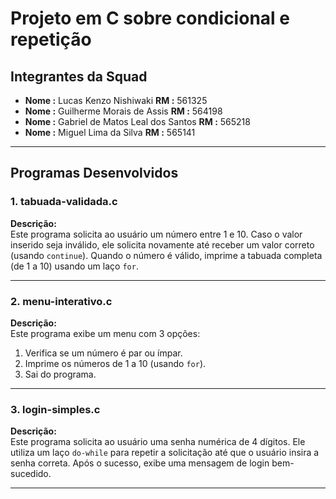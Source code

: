 # Projeto em C sobre condicional e repetição

## Integrantes da Squad
- **Nome :** Lucas Kenzo Nishiwaki 
**RM :** 561325
- **Nome :** Guilherme Morais de Assis
**RM :** 564198
- **Nome :** Gabriel de Matos Leal dos Santos
**RM :** 565218
- **Nome :** Miguel Lima da Silva 
**RM :** 565141

---

## Programas Desenvolvidos

### 1. **tabuada-validada.c**
**Descrição:**  
Este programa solicita ao usuário um número entre 1 e 10. Caso o valor inserido seja inválido, ele solicita novamente até receber um valor correto (usando `continue`). Quando o número é válido, imprime a tabuada completa (de 1 a 10) usando um laço `for`.

---

### 2. **menu-interativo.c**
**Descrição:**  
Este programa exibe um menu com 3 opções:  
1. Verifica se um número é par ou ímpar.  
2. Imprime os números de 1 a 10 (usando `for`).  
3. Sai do programa.  

---

### 3. **login-simples.c**
**Descrição:**  
Este programa solicita ao usuário uma senha numérica de 4 dígitos. Ele utiliza um laço `do-while` para repetir a solicitação até que o usuário insira a senha correta. Após o sucesso, exibe uma mensagem de login bem-sucedido.

---
